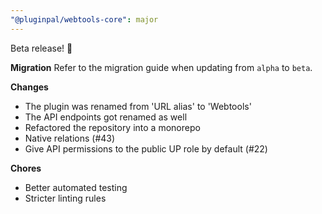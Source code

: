 ```yaml
---
"@pluginpal/webtools-core": major
---
```


Beta release! :tada:

**Migration**
Refer to the migration guide when updating from `alpha` to `beta`.

**Changes**

- The plugin was renamed from 'URL alias' to 'Webtools'
- The API endpoints got renamed as well
- Refactored the repository into a monorepo
- Native relations (#43)
- Give API permissions to the public UP role by default (#22)

**Chores**

- Better automated testing
- Stricter linting rules
